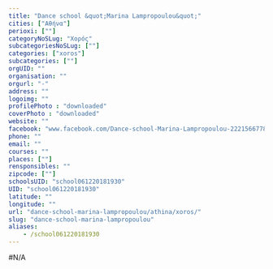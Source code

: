 ```yaml
---
title: "Dance school &quot;Marina Lampropoulou&quot;"
cities: ["Αθήνα"]
perioxi: [""]
categoryNoSLug: "Χορός"
subcategoriesNoSLug: [""]
categories: ["xoros"]
subcategories: [""]
orgUID: ""
organisation: ""
orgurl: "-"
address: ""
logoimg: ""
profilePhoto : "downloaded"
coverPhoto : "downloaded"
website: ""
facebook: "www.facebook.com/Dance-school-Marina-Lampropoulou-2221566778112968/"
phone: ""
email: ""
courses: ""
places: [""]
rensponsibles: ""
zipcode: [""]
schoolsUID: "school061220181930"
UID: "school061220181930"
latitude: ""
longitude: ""
url: "dance-school-marina-lampropoulou/athina/xoros/"
slug: "dance-school-marina-lampropoulou"
aliases:
    - /school061220181930
---
```





#N/A